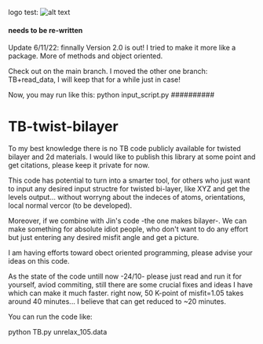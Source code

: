 logo test:
![alt text](https://www.simplilearn.com/ice9/free_resources_article_thumb/what_is_image_Processing.jpg?raw=true)


#### needs to be re-written

Update 6/11/22: finnally Version 2.0 is out!
I tried to make it more like a package. More of methods and object oriented.

Check out on the main branch. I moved the other one branch: TB+read_data, I will keep that for a while just in case!

Now, you may run like this:
python input_script.py
##########

# TB-twist-bilayer
To my best knowledge there is no TB code publicly available for twisted bilayer and 2d materials. 
I would like to publish this library at some point and get citations, please keep it private for now.

This code has potential to turn into a smarter tool, for others who just want to input any desired input structre for twisted bi-layer, like XYZ and get the levels output...  without worryng about the indeces of atoms, orientations, local normal vercor (to be developed).

Moreover, if we combine with Jin's code -the one makes bilayer-. We can make something for absolute idiot people, who don't want to do any effort but just entering any desired misfit angle and get a picture.

I am having efforts toward obect oriented programming, please advise your ideas on this code.

As the state of the code untill now -24/10-
please just read and run it for yourself, aviod commiting, still there are some crucial fixes and ideas I have which can make it much faster. 
right now, 50 K-point of misfit=1.05 takes around 40 minutes... I believe that can get reduced to ~20 minutes.

You can run the code like:

python TB.py unrelax_105.data

